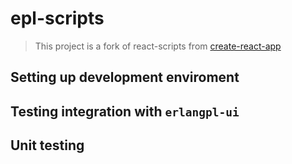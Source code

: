 # epl-scripts

> This project is a fork of react-scripts from [create-react-app](https://github.com/facebookincubator/create-react-app)

## Setting up development enviroment
## Testing integration with `erlangpl-ui`
## Unit testing
